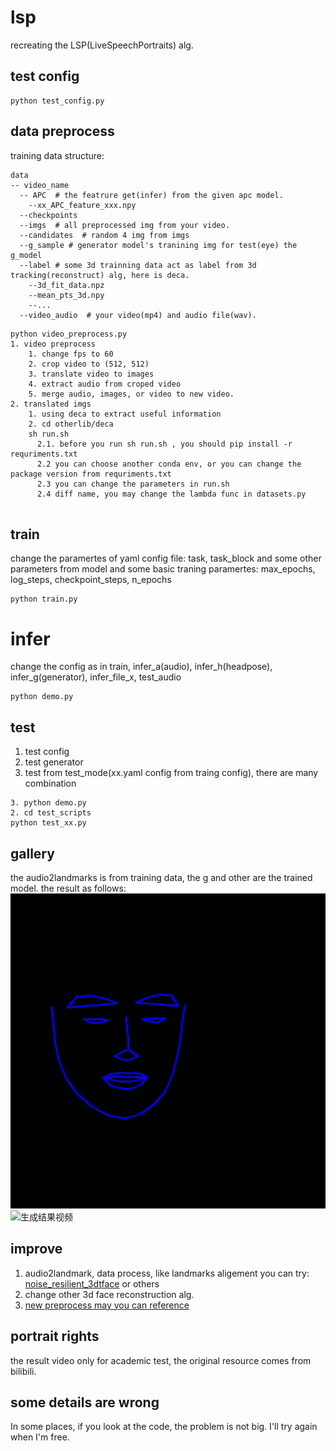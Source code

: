 # lsp
recreating the LSP(LiveSpeechPortraits) alg.

## test config 
```
python test_config.py
```

## data preprocess
training data structure:
```
data
-- video_name
  -- APC  # the featrure get(infer) from the given apc model.
    --xx_APC_feature_xxx.npy
  --checkpoints
  --imgs  # all preprocessed img from your video.
  --candidates  # random 4 img from imgs
  --g_sample # generator model's tranining img for test(eye) the g_model
  --label # some 3d trainning data act as label from 3d tracking(reconstruct) alg, here is deca.
    --3d_fit_data.npz
    --mean_pts_3d.npy
    --...
  --video_audio  # your video(mp4) and audio file(wav).
```

```
python video_preprocess.py
1. video preprocess
    1. change fps to 60
    2. crop video to (512, 512)
    3. translate video to images
    4. extract audio from croped video
    5. merge audio, images, or video to new video.
2. translated imgs
    1. using deca to extract useful information 
    2. cd otherlib/deca
    sh run.sh
      2.1. before you run sh run.sh , you should pip install -r requriments.txt
      2.2 you can choose another conda env, or you can change the package version from requriments.txt 
      2.3 you can change the parameters in run.sh
      2.4 diff name, you may change the lambda func in datasets.py


```
## train
change the paramertes of yaml config file:
task, task_block and some other parameters from model and some basic traning paramertes: max_epochs, log_steps, checkpoint_steps, n_epochs
```
python train.py
```

# infer
change the config as in train,
infer_a(audio), infer_h(headpose), infer_g(generator), infer_file_x, test_audio
```
python demo.py
```

## test
1. test config
2. test generator
3. test from test_mode(xx.yaml config from traing config), there are many combination
```
3. python demo.py
2. cd test_scripts
python test_xx.py
```

## gallery
the audio2landmarks is from training data, the g and other are the trained model. the result as follows:
![生成landmarks](./test_results/test_mouth_change1_LLE.gif)
![生成结果视频](./test_results/test_using_trainlandmarks.gif)

## improve
1. audio2landmark, data process, like landmarks aligement you can try:
[noise_resilient_3dtface](https://github.com/eeskimez/noise_resilient_3dtface) or others
2. change other 3d face reconstruction alg.
3. [new preprocess may you can reference](https://deepimagination.cc/SPACEx/)

## portrait rights
the result video only for academic test, the original resource comes from bilibili. 

## some details are wrong
In some places, if you look at the code, the problem is not big. I'll try again when I'm free. 

